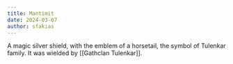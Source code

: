 ```yaml
---
title: Mantimit
date: 2024-03-07
author: sfakias
---
```


A magic silver shield, with the emblem of a horsetail, the symbol of Tulenkar family. It was wielded by [[Gathclan Tulenkar]].
